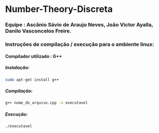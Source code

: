 # Number-Theory-Discreta

### Equipe : Ascânio Sávio de Araujo Neves, João Victor Ayalla, Danilo Vasconcelos Freire.

### Instruções de compilação / execução para o ambiente linux:

   #### Compilador utilizado : G++
   ##### Instalação:
   ```bash
   sudo apt-get install g++
   ```
   ##### Compilação:
   ```bash
   g++ nome_do_arquivo.cpp -o executavel
   ```
   ##### Execução:
   ```bash
   ./executavel
   ```
